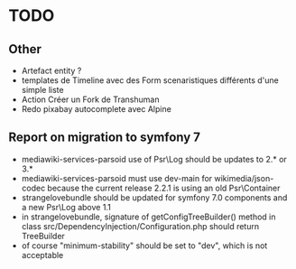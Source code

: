 # TODO

## Other
* Artefact entity ?
* templates de Timeline avec des Form scenaristiques différents d'une simple liste
* Action Créer un Fork de Transhuman
* Redo pixabay autocomplete avec Alpine

## Report on migration to symfony 7
* mediawiki-services-parsoid use of Psr\Log should be updates to 2.* or 3.*
* mediawiki-services-parsoid must use dev-main for wikimedia/json-codec because the current release 2.2.1 is using an old Psr\Container
* strangelovebundle should be updated for symfony 7.0 components and a new Psr\Log above 1.1
* in strangelovebundle, signature of getConfigTreeBuilder() method in class src/DependencyInjection/Configuration.php should return TreeBuilder
* of course "minimum-stability" should be set to "dev", which is not acceptable
